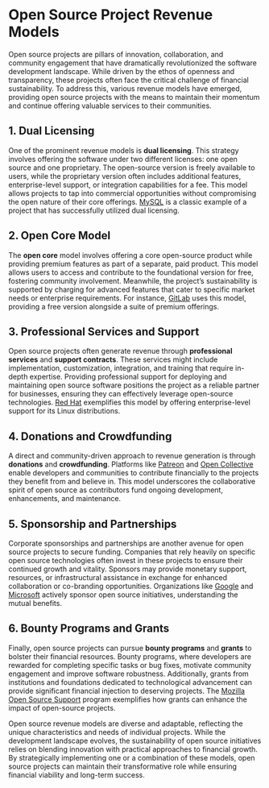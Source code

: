 # Open Source Project Revenue Models

Open source projects are pillars of innovation, collaboration, and community engagement that have dramatically revolutionized the software development landscape. While driven by the ethos of openness and transparency, these projects often face the critical challenge of financial sustainability. To address this, various revenue models have emerged, providing open source projects with the means to maintain their momentum and continue offering valuable services to their communities.

## 1. **Dual Licensing**

One of the prominent revenue models is **dual licensing**. This strategy involves offering the software under two different licenses: one open source and one proprietary. The open-source version is freely available to users, while the proprietary version often includes additional features, enterprise-level support, or integration capabilities for a fee. This model allows projects to tap into commercial opportunities without compromising the open nature of their core offerings. [MySQL](https://www.mysql.com/) is a classic example of a project that has successfully utilized dual licensing.

## 2. **Open Core Model**

The **open core** model involves offering a core open-source product while providing premium features as part of a separate, paid product. This model allows users to access and contribute to the foundational version for free, fostering community involvement. Meanwhile, the project’s sustainability is supported by charging for advanced features that cater to specific market needs or enterprise requirements. For instance, [GitLab](https://about.gitlab.com/) uses this model, providing a free version alongside a suite of premium offerings.

## 3. **Professional Services and Support**

Open source projects often generate revenue through **professional services** and **support contracts**. These services might include implementation, customization, integration, and training that require in-depth expertise. Providing professional support for deploying and maintaining open source software positions the project as a reliable partner for businesses, ensuring they can effectively leverage open-source technologies. [Red Hat](https://www.redhat.com/) exemplifies this model by offering enterprise-level support for its Linux distributions.

## 4. **Donations and Crowdfunding**

A direct and community-driven approach to revenue generation is through **donations** and **crowdfunding**. Platforms like [Patreon](https://www.patreon.com/) and [Open Collective](https://opencollective.com/) enable developers and communities to contribute financially to the projects they benefit from and believe in. This model underscores the collaborative spirit of open source as contributors fund ongoing development, enhancements, and maintenance.

## 5. **Sponsorship and Partnerships**

Corporate sponsorships and partnerships are another avenue for open source projects to secure funding. Companies that rely heavily on specific open source technologies often invest in these projects to ensure their continued growth and vitality. Sponsors may provide monetary support, resources, or infrastructural assistance in exchange for enhanced collaboration or co-branding opportunities. Organizations like [Google](https://opensource.google/) and [Microsoft](https://opensource.microsoft.com/) actively sponsor open source initiatives, understanding the mutual benefits.

## 6. **Bounty Programs and Grants**

Finally, open source projects can pursue **bounty programs** and **grants** to bolster their financial resources. Bounty programs, where developers are rewarded for completing specific tasks or bug fixes, motivate community engagement and improve software robustness. Additionally, grants from institutions and foundations dedicated to technological advancement can provide significant financial injection to deserving projects. The [Mozilla Open Source Support](https://www.mozilla.org/en-US/moss/) program exemplifies how grants can enhance the impact of open-source projects.

Open source revenue models are diverse and adaptable, reflecting the unique characteristics and needs of individual projects. While the development landscape evolves, the sustainability of open source initiatives relies on blending innovation with practical approaches to financial growth. By strategically implementing one or a combination of these models, open source projects can maintain their transformative role while ensuring financial viability and long-term success.